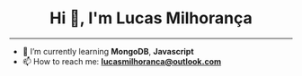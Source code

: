 <h1 align="center">Hi 👋, I'm Lucas Milhorança</h1>
<hr/>

- 🌱 I’m currently learning **MongoDB**, **Javascript**
- 📫 How to reach me: **lucasmilhoranca@outlook.com**

<!--
- 🔭 I’m currently working on ...
- 💬 Ask me about ...
- ⚡ Fun fact: ...-->
